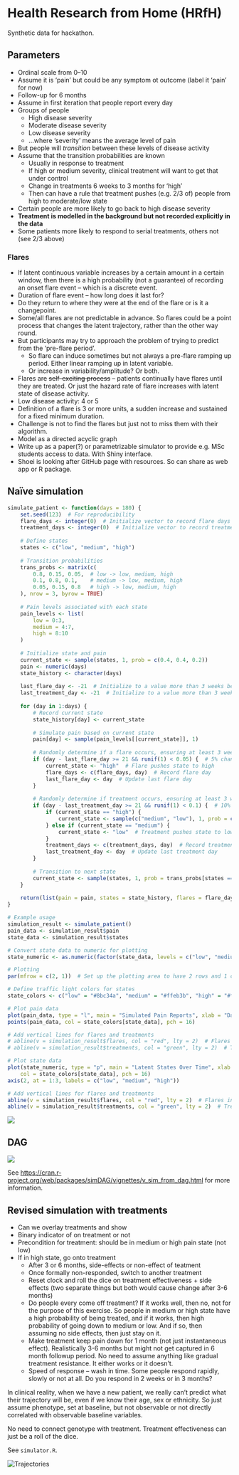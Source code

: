 
# Health Research from Home (HRfH)

Synthetic data for hackathon.

## Parameters

-   Ordinal scale from 0–10
-   Assume it is ‘pain’ but could be any symptom ot outcome (label it
    ‘pain’ for now)
-   Follow-up for 6 months
-   Assume in first iteration that people report every day
-   Groups of people
    -   High disease severity
    -   Moderate disease severity
    -   Low disease severity
    -   …where ‘severity’ means the average level of pain
-   But people will *transition* between these levels of disease
    activity
-   Assume that the transition probabilities are known
    -   Usually in response to treatment
    -   If high or medium severity, clinical treatment will want to get
        that under control
    -   Change in treatments 6 weeks to 3 months for ‘high’
    -   Then can have a rule that treatment pushes (e.g. 2/3 of) people
        from high to moderate/low state
-   Certain people are more likely to go back to high disease severity
-   **Treatment is modelled in the background but not recorded
    explicitly in the data**
-   Some patients more likely to respond to serial treatments, others
    not (see 2/3 above)

### Flares

-   If latent continuous variable increases by a certain amount in a
    certain window, then there is a high probability (not a guarantee)
    of recording an onset flare event – which is a discrete event.
-   Duration of flare event – how long does it last for?
-   Do they return to where they were at the end of the flare or is it a
    changepoint.
-   Some/all flares are not predictable in advance. So flares could be a
    point process that changes the latent trajectory, rather than the
    other way round.
-   But participants may try to approach the problem of trying to
    predict from the ‘pre-flare period’.
    -   So flare can induce sometimes but not always a pre-flare ramping
        up period. Either linear ramping up in latent variable.
    -   Or increase in variability/amplitude? Or both.
-   Flares are ~~self-exciting process~~ – patients continually have
    flares until they are treated. Or just the hazard rate of flare
    increases with latent state of disease activity.
-   Low disease activity: 4 or 5
-   Definition of a flare is 3 or more units, a sudden increase and
    sustained for a fixed minimum duration.
-   Challenge is not to find the flares but just not to miss them with
    their algorithm.
-   Model as a directed acyclic graph
-   Write up as a paper(?) or parametrizable simulator to provide
    e.g. MSc students access to data. With Shiny interface.
-   Shoei is looking after GitHub page with resources. So can share as
    web app or R package.

## Naïve simulation

``` r
simulate_patient <- function(days = 180) {
    set.seed(123)  # For reproducibility
    flare_days <- integer(0)  # Initialize vector to record flare days
    treatment_days <- integer(0)  # Initialize vector to record treatment days
    
    # Define states
    states <- c("low", "medium", "high")
    
    # Transition probabilities
    trans_probs <- matrix(c(
        0.8, 0.15, 0.05,  # low -> low, medium, high
        0.1, 0.8, 0.1,    # medium -> low, medium, high
        0.05, 0.15, 0.8   # high -> low, medium, high
    ), nrow = 3, byrow = TRUE)
    
    # Pain levels associated with each state
    pain_levels <- list(
        low = 0:3,
        medium = 4:7,
        high = 8:10
    )
    
    # Initialize state and pain
    current_state <- sample(states, 1, prob = c(0.4, 0.4, 0.2))
    pain <- numeric(days)
    state_history <- character(days)
    
    last_flare_day <- -21  # Initialize to a value more than 3 weeks before day 1
    last_treatment_day <- -21  # Initialize to a value more than 3 weeks before day 1
    
    for (day in 1:days) {
        # Record current state
        state_history[day] <- current_state
        
        # Simulate pain based on current state
        pain[day] <- sample(pain_levels[[current_state]], 1)
        
        # Randomly determine if a flare occurs, ensuring at least 3 weeks since last flare
        if (day - last_flare_day >= 21 && runif(1) < 0.05) {  # 5% chance of flare
            current_state <- "high"  # Flare pushes state to high
            flare_days <- c(flare_days, day)  # Record flare day
            last_flare_day <- day  # Update last flare day
        }
        
        # Randomly determine if treatment occurs, ensuring at least 3 weeks since last treatment
        if (day - last_treatment_day >= 21 && runif(1) < 0.1) {  # 10% chance of treatment
            if (current_state == "high") {
                current_state <- sample(c("medium", "low"), 1, prob = c(0.67, 0.33))  # Treatment pushes state to medium or low
            } else if (current_state == "medium") {
                current_state <- "low"  # Treatment pushes state to low
            }
            treatment_days <- c(treatment_days, day)  # Record treatment day
            last_treatment_day <- day  # Update last treatment day
        }
        
        # Transition to next state
        current_state <- sample(states, 1, prob = trans_probs[states == current_state, ])
    }
    
    return(list(pain = pain, states = state_history, flares = flare_days, treatments = treatment_days))
}

# Example usage
simulation_result <- simulate_patient()
pain_data <- simulation_result$pain
state_data <- simulation_result$states
```

``` r
# Convert state data to numeric for plotting
state_numeric <- as.numeric(factor(state_data, levels = c("low", "medium", "high")))

# Plotting
par(mfrow = c(2, 1))  # Set up the plotting area to have 2 rows and 1 column

# Define traffic light colors for states
state_colors <- c("low" = "#8bc34a", "medium" = "#ffeb3b", "high" = "#f44336")

# Plot pain data
plot(pain_data, type = "l", main = "Simulated Pain Reports", xlab = "Day", ylab = "Pain Level", col = "grey")
points(pain_data, col = state_colors[state_data], pch = 16)

# Add vertical lines for flares and treatments
# abline(v = simulation_result$flares, col = "red", lty = 2)  # Flares in blue dashed lines
# abline(v = simulation_result$treatments, col = "green", lty = 2)  # Treatments in red dashed lines

# Plot state data
plot(state_numeric, type = "p", main = "Latent States Over Time", xlab = "Day", ylab = "State", yaxt = "n",
    col = state_colors[state_data], pch = 16)
axis(2, at = 1:3, labels = c("low", "medium", "high"))

# Add vertical lines for flares and treatments
abline(v = simulation_result$flares, col = "red", lty = 2)  # Flares in blue dashed lines
abline(v = simulation_result$treatments, col = "green", lty = 2)  # Treatments in red dashed lines
```

![](README_files/figure-gfm/simple%20plot-1.png)

## DAG

![](README_files/figure-gfm/packages-1.png)

See
<https://cran.r-project.org/web/packages/simDAG/vignettes/v_sim_from_dag.html>
for more information.

## Revised simulation with treatments

-   Can we overlay treatments and show
-   Binary indicator of on treatment or not
-   Precondition for treatment: should be in medium or high pain state
    (not low)
-   If in high state, go onto treatment
    -   After 3 or 6 months, side-effects or non-effect of teatment
    -   Once formally non-responded, switch to another treatment
    -   Reset clock and roll the dice on treatment effectiveness + side
        effects (two separate things but both would cause change after
        3-6 months)
    -   Do people every come off treatment? If it works well, then no,
        not for the purpose of this exercise. So people in medium or
        high state have a high probability of being treated, and if it
        works, then high probability of going down to medium or low. And
        if so, then assuming no side effects, then just stay on it.
    -   Make treatment keep pain down for 1 month (not just
        instantaneous effect). Realistically 3-6 months but might not
        get captured in 6 month followup period. No need to assume
        anything like gradual treatment resistance. It either works or
        it doesn’t.
    -   Speed of response – wash in time. Some people respond rapidly,
        slowly or not at all. Do you respond in 2 weeks or in 3 months?

In clinical reality, when we have a new patient, we really can’t predict
what their trajectory will be, even if we know their age, sex or
ethnicity. So just assume phenotype, set at baseline, but not observable
or not directly correlated with observable baseline variables.

No need to connect genotype with treatment. Treatment effectiveness can
just be a roll of the dice.

See `simulator.R`.

![Trajectories](trajectories.png)
